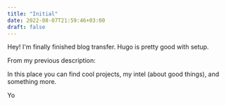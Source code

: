 ```yaml
---
title: "Initial"
date: 2022-08-07T21:59:46+03:00
draft: false
---
```


Hey! I'm finally finished blog transfer. Hugo is pretty good with setup. 

From my previous description:

In this place you can find cool projects, my intel (about good things), and something more.

Yo